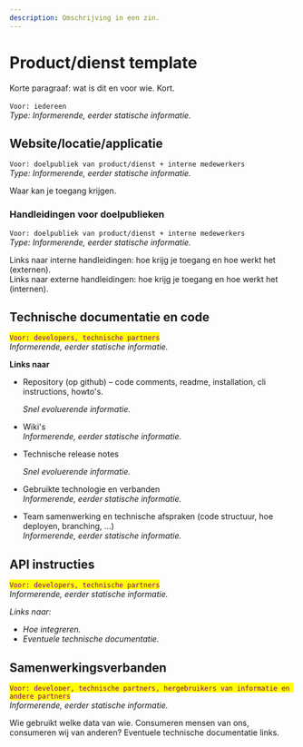 ```yaml
---
description: Omschrijving in een zin.
---
```


# Product/dienst template

Korte paragraaf: wat is dit en voor wie. Kort.\
\
`Voor: iedereen` \
_Type: Informerende, eerder statische informatie._

## Website/locatie/applicatie

`Voor: doelpubliek van product/dienst + interne medewerkers`\
_Type: Informerende, eerder statische informatie._

Waar kan je toegang krijgen.

### Handleidingen voor doelpublieken

`Voor: doelpubliek van product/dienst + interne medewerkers`\
_Type: Informerende, eerder statische informatie._

Links naar interne handleidingen: hoe krijg je toegang en hoe werkt het (externen).\
Links naar externe handleidingen: hoe krijg je toegang en hoe werkt het (internen).

## Technische documentatie en code

<mark style="color:purple;">`Voor: developers, technische partners`</mark>\
_Informerende, eerder statische informatie._

**Links naar**

*   Repository (op github) – code comments, readme, installation, cli instructions, howto's.

    _Snel evoluerende informatie._
* Wiki's\
  _Informerende, eerder statische informatie._
*   Technische release notes

    _Snel evoluerende informatie._
* Gebruikte technologie en verbanden\
  _Informerende, eerder statische informatie._
* Team samenwerking en technische afspraken (code structuur, hoe deployen, branching, ...)\
  _Informerende, eerder statische informatie._

## API instructies

<mark style="color:purple;">`Voor: developers, technische partners`</mark>\
_Informerende, eerder statische informatie._

_Links naar:_

* _Hoe integreren._
* _Eventuele technische documentatie._

## Samenwerkingsverbanden

<mark style="color:purple;">`Voor: developer, technische partners, hergebruikers van informatie en andere partners`</mark>\
_Informerende, eerder statische informatie._

Wie gebruikt welke data van wie. Consumeren mensen van ons, consumeren wij van anderen? Eventuele technische documentatie links.
